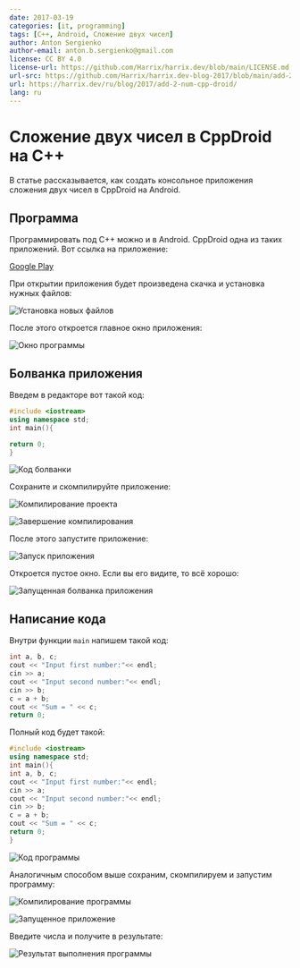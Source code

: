 ```yaml
---
date: 2017-03-19
categories: [it, programming]
tags: [C++, Android, Сложение двух чисел]
author: Anton Sergienko
author-email: anton.b.sergienko@gmail.com
license: CC BY 4.0
license-url: https://github.com/Harrix/harrix.dev/blob/main/LICENSE.md
url-src: https://github.com/Harrix/harrix.dev-blog-2017/blob/main/add-2-num-cpp-droid/add-2-num-cpp-droid.md
url: https://harrix.dev/ru/blog/2017/add-2-num-cpp-droid/
lang: ru
---
```


# Сложение двух чисел в CppDroid на C++

В статье рассказывается, как создать консольное приложения сложения двух чисел в CppDroid на Android.

## Программа

Программировать под C++ можно и в Android. CppDroid одна из таких приложений. Вот ссылка на приложение:

[Google Play](https://play.google.com/store/apps/details?id=name.antonsmirnov.android.cppdroid&hl=ru)

При открытии приложения будет произведена скачка и установка нужных файлов:

![Установка новых файлов](img/install.png)

После этого откроется главное окно приложения:

![Окно программы](img/cpp-droid.png)

## Болванка приложения

Введем в редакторе вот такой код:

```cpp
#include <iostream>
using namespace std;
int main(){

return 0;
}
```

![Код болванки](img/code_01.png)

Сохраните и скомпилируйте приложение:

![Компилирование проекта](img/run_01.jpg)

![Завершение компилирования](img/run_02.png)

После этого запустите приложение:

![Запуск приложения](img/run_03.jpg)

Откроется пустое окно. Если вы его видите, то всё хорошо:

![Запущенная болванка приложения](img/result_01.png)

## Написание кода

Внутри функции `main` напишем такой код:

```cpp
int a, b, c;
cout << "Input first number:"<< endl;
cin >> a;
cout << "Input second number:"<< endl;
cin >> b;
c = a + b;
cout << "Sum = " << c;
return 0;
```

Полный код будет такой:

```cpp
#include <iostream>
using namespace std;
int main(){
int a, b, c;
cout << "Input first number:"<< endl;
cin >> a;
cout << "Input second number:"<< endl;
cin >> b;
c = a + b;
cout << "Sum = " << c;
return 0;
}
```

![Код программы](img/code_02.png)

Аналогичным способом выше сохраним, скомпилируем и запустим программу:

![Компилирование программы](img/run_04.png)

![Запущенное приложение](img/result_02.png)

Введите числа и получите в результате:

![Результат выполнения программы](img/result_03.png)
